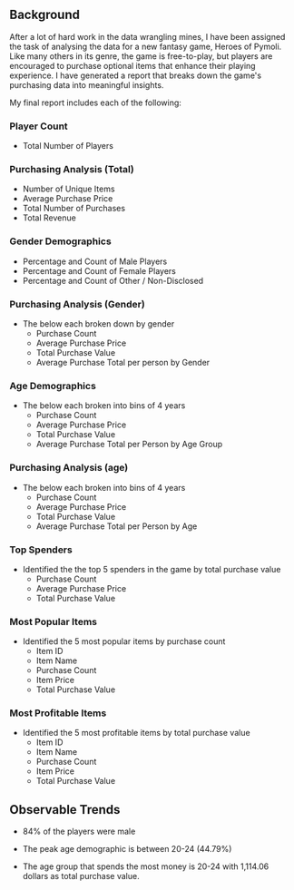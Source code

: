 ## Background
After a lot of hard work in the data wrangling mines, I have been assigned the task of analysing the data for a new fantasy game, Heroes of Pymoli.
Like many others in its genre, the game is free-to-play, but players are encouraged to purchase optional items that enhance their playing experience. I have generated a report that breaks down the game's purchasing data into meaningful insights.

My final report includes each of the following:

### Player Count

* Total Number of Players

### Purchasing Analysis (Total)

* Number of Unique Items
* Average Purchase Price
* Total Number of Purchases
* Total Revenue

### Gender Demographics

* Percentage and Count of Male Players
* Percentage and Count of Female Players
* Percentage and Count of Other / Non-Disclosed

### Purchasing Analysis (Gender)

* The below each broken down by gender
  * Purchase Count
  * Average Purchase Price
  * Total Purchase Value
  * Average Purchase Total per person by Gender

### Age Demographics

* The below each broken into bins of 4 years
  * Purchase Count
  * Average Purchase Price
  * Total Purchase Value
  * Average Purchase Total per Person by Age Group

### Purchasing Analysis (age)

* The below each broken into bins of 4 years
  * Purchase Count
  * Average Purchase Price
  * Total Purchase Value
  * Average Purchase Total per Person by Age

### Top Spenders

* Identified the the top 5 spenders in the game by total purchase value
  * Purchase Count
  * Average Purchase Price
  * Total Purchase Value

### Most Popular Items

* Identified the 5 most popular items by purchase count
  * Item ID
  * Item Name
  * Purchase Count
  * Item Price
  * Total Purchase Value

### Most Profitable Items

* Identified the 5 most profitable items by total purchase value
  * Item ID
  * Item Name
  * Purchase Count
  * Item Price
  * Total Purchase Value

## Observable Trends
 - 84% of the players were male

 - The peak age demographic is between 20-24 (44.79%)
 
 - The age group that spends the most money is 20-24 with 1,114.06 dollars as total purchase value.
